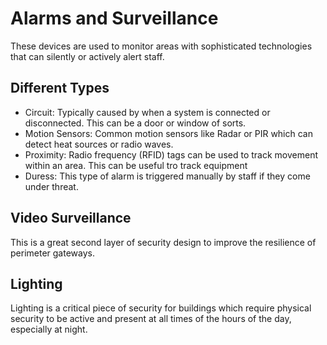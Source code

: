 # Alarms and Surveillance

These devices are used to monitor areas with sophisticated technologies that can silently or actively alert staff.

## Different Types

- Circuit: Typically caused by when a system is connected or disconnected. This can be a door or window of sorts.
- Motion Sensors: Common motion sensors like Radar or PIR which can detect heat sources or radio waves.
- Proximity: Radio frequency (RFID) tags can be used to track movement within an area. This can be useful tro track equipment
- Duress: This type of alarm is triggered manually by staff if they come under threat.

## Video Surveillance

This is a great second layer of security design to improve the resilience of perimeter gateways.

## Lighting

Lighting is a critical piece of security for buildings which require physical security to be active and present at all times of the hours of the day, especially at night.